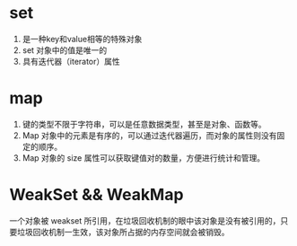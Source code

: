 # set
1. 是一种key和value相等的特殊对象
2. set 对象中的值是唯一的
3. 具有迭代器（iterator）属性

# map
1.  键的类型不限于字符串，可以是任意数据类型，甚至是对象、函数等。
1.  Map 对象中的元素是有序的，可以通过迭代器遍历，而对象的属性则没有固定的顺序。
1.  Map 对象的 size 属性可以获取键值对的数量，方便进行统计和管理。

# WeakSet && WeakMap
一个对象被 weakset 所引用，在垃圾回收机制的眼中该对象是没有被引用的，只要垃圾回收机制一生效，该对象所占据的内存空间就会被销毁。

